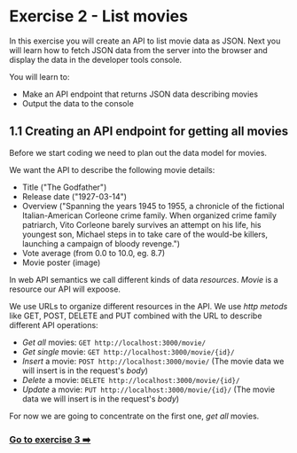 # Exercise 2 - List movies

In this exercise you will create an API to list movie data as JSON. Next you will learn how to fetch JSON data from the server into the browser and display the data in the developer tools console.

You will learn to:

- Make an API endpoint that returns JSON data describing movies
- Output the data to the console

## 1.1 Creating an API endpoint for getting all movies

Before we start coding we need to plan out the data model for movies.

We want the API to describe the following movie details:

- Title ("The Godfather")
- Release date ("1927-03-14")
- Overview ("Spanning the years 1945 to 1955, a chronicle of the fictional Italian-American Corleone crime family. When organized crime family patriarch, Vito Corleone barely survives an attempt on his life, his youngest son, Michael steps in to take care of the would-be killers, launching a campaign of bloody revenge.")
- Vote average (from 0.0 to 10.0, eg. 8.7)
- Movie poster (image)

In web API semantics we call different kinds of data _resources_. _Movie_ is a resource our API will expoose.

We use URLs to organize different resources in the API. We use _http metods_ like GET, POST, DELETE and PUT combined with the URL to describe different API operations:

- _Get all_ movies: `GET http://localhost:3000/movie/`
- _Get single_ movie: `GET http://localhost:3000/movie/{id}/`
- _Insert_ a movie: `POST http://localhost:3000/movie/` (The movie data we will insert is in the request's _body_)
- _Delete_ a movie: `DELETE http://localhost:3000/movie/{id}/`
- _Update_ a movie: `PUT http://localhost:3000/movie/{id}/` (The movie data we will insert is in the request's _body_)

For now we are going to concentrate on the first one, _get all_ movies.

### [Go to exercise 3 :arrow_right:](../exercise-3/README.md)
